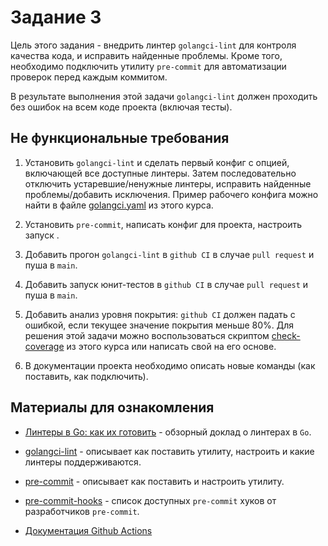 # Задание 3

Цель этого задания - внедрить линтер `golangci-lint` для контроля
качества кода, и исправить найденные проблемы. Кроме того, необходимо подключить
утилиту `pre-commit` для автоматизации проверок перед каждым коммитом.

В результате выполнения этой задачи `golangci-lint` должен проходить без ошибок
на всем коде проекта (включая тесты).

## Не функциональные требования

1. Установить `golangci-lint` и сделать первый конфиг с опцией, включающей
   все доступные линтеры. Затем последовательно отключить устаревшие/ненужные
   линтеры, исправить найденные проблемы/добавить исключения. Пример рабочего
   конфига можно найти в файле [golangci.yaml](./.golangci.yaml) из этого курса.

1. Установить `pre-commit`, написать конфиг для проекта, настроить запуск .

1. Добавить прогон `golangci-lint` в `github CI` в случае `pull request` и
   пуша в `main`.

1. Добавить запуск юнит-тестов в `github CI` в случае `pull request` и
   пуша в `main`.

1. Добавить анализ уровня покрытия: `github CI` должен падать с ошибкой, если
   текущее значение покрытия меньше 80%. Для решения этой задачи можно
   воспользоваться скриптом [check-coverage](./check-coverage) из этого курса или
   написать свой на его основе.

1. В документации проекта необходимо описать новые команды (как поставить, как
   подключить).

## Материалы для ознакомления

- [Линтеры в Go: как их готовить](https://youtu.be/VlnxsfSs1ms) - обзорный доклад
  о линтерах в `Go`.

- [golangci-lint](https://golangci-lint.run/) - описывает как поставить утилиту,
  настроить и какие линтеры поддерживаются.

- [pre-commit](https://github.com/pre-commit/pre-commit) - описывает как
  поставить и настроить утилиту.

- [pre-commit-hooks](https://github.com/pre-commit/pre-commit-hooks) - список
  доступных `pre-commit` хуков от разработчиков `pre-commit`.

- [Документация Github Actions](https://docs.github.com/en/actions)
